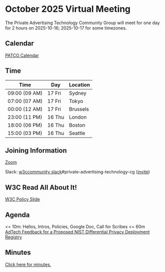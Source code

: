 # October 2025 Virtual Meeting

The Private Advertising Technology Community Group will meet for one day for 2 hours on 2025-10-16; 2025-10-17 for some timezones.

## Calendar

[PATCG Calendar](https://www.w3.org/groups/cg/patcg/calendar/)

## Time

| Time          | Day    | Location      |
| ------------- | ------ | ------------- |
| 09:00 (09 AM) | 17 Fri | Sydney        |
| 07:00 (07 AM) | 17 Fri | Tokyo         |
| 00:00 (12 AM) | 17 Fri | Brussels      |
| 23:00 (11 PM) | 16 Thu | London        |
| 18:00 (06 PM) | 16 Thu | Boston        |
| 15:00 (03 PM) | 16 Thu | Seattle       |

## Joining Information

[Zoom](https://w3c.zoom.us/j/82659868398?pwd=R2wyMlVzVGcwcmZJb1BpZmdDc2crUT09)

Slack: [w3ccommunity slack](https://w3ccommunity.slack.com/)#private-advertising-technology-cg ([invite](https://www.w3.org/slack-w3ccommunity-invite))

## W3C Read All About It!

[W3C Policy Slide](https://github.com/patcg/meetings/blob/main/W3C%20Read%20All%20About%20It!.pdf)

## Agenda

<= 10m: Hellos, Intros, Policies, Google Doc, Call for Scribes
<= 60m [AdTech Feedback for a Proposed NIST Differential Privacy Deployment Registry](https://github.com/patcg/meetings/issues/230)

## Minutes

[Click here for minutes.](https://docs.google.com/document/d/1GbvhOBphGwiGDV74y2AC8vVZDszzJt4k0xD7YvcHop8/edit?usp=sharing)
